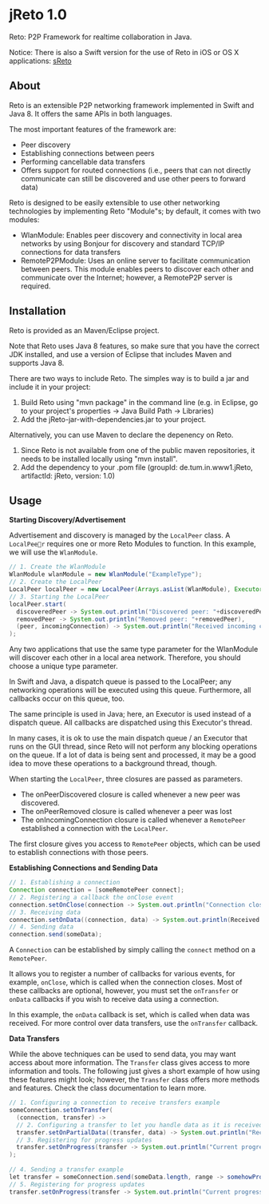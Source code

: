 jReto 1.0
========
Reto: P2P Framework for realtime collaboration in Java.

Notice: There is also a Swift version for the use of Reto in iOS or OS X applications: [sReto](https://github.com/ls1intum/sReto)

About
-----

Reto is an extensible P2P networking framework implemented in Swift and Java 8. It offers the same APIs in both languages.

The most important features of the framework are:

  - Peer discovery
  - Establishing connections between peers
  - Performing cancellable data transfers
  - Offers support for routed connections (i.e., peers that can not directly communicate can still be discovered and use other peers to forward data)

Reto is designed to be easily extensible to use other networking technologies by implementing Reto "Module"s; by default, it comes with two modules:

  - WlanModule: Enables peer discovery and connectivity in local area networks by using Bonjour for discovery and standard TCP/IP connections for data transfers
  - RemoteP2PModule: Uses an online server to facilitate communication between peers. This module enables peers to discover each other and communicate over the Internet; however, a RemoteP2P server is required. 



Installation
------------
Reto is provided as an Maven/Eclipse project.

Note that Reto uses Java 8 features, so make sure that you have the correct JDK installed, and use a version of Eclipse that includes Maven and supports Java 8.

There are two ways to include Reto. The simples way is to build a jar and include it in your project:

 1. Build Reto using "mvn package" in the command line (e.g. in Eclipse, go to your project's properties -> Java Build Path -> Libraries)
 2. Add the jReto-jar-with-dependencies.jar to your project.
 
 Alternatively, you can use Maven to declare the depenency on Reto.
 
  1. Since Reto is not available from one of the public maven repositories, it needs to be installed locally using "mvn install".
  2. Add the dependency to your .pom file (groupId: de.tum.in.www1.jReto, artifactId: jReto, version: 1.0)
 
Usage
-----

**Starting Discovery/Advertisement**

Advertisement and discovery is managed by the `LocalPeer` class. A `LocalPeer` requires one or more Reto Modules to function. In this example, we will use the `WlanModule`.

```java
// 1. Create the WlanModule
WlanModule wlanModule = new WlanModule("ExampleType");
// 2. Create the LocalPeer
LocalPeer localPeer = new LocalPeer(Arrays.asList(WlanModule), Executors.newSingleThreadExecutor());
// 3. Starting the LocalPeer
localPeer.start(
  discoveredPeer -> System.out.println("Discovered peer: "+discoveredPeer), 
  removedPeer -> System.out.println("Removed peer: "+removedPeer),
  (peer, incomingConnection) -> System.out.println("Received incoming connection: "+incomingConnection+" from peer: "+peer)
);
```

Any two applications that use the same type parameter for the WlanModule will discover each other in a local area network. Therefore, you should choose a unique type parameter.

In Swift and Java, a dispatch queue is passed to the LocalPeer; any networking operations will be executed using this queue. Furthermore, all callbacks occur on this queue, too.

The same principle is used in Java; here, an Executor is used instead of a dispatch queue. All callbacks are dispatched using this Executor's thread.

In many cases, it is ok to use the main dispatch queue / an Executor that runs on the GUI thread, since Reto will not perform any blocking operations on the queue. If a lot of data is being sent and processed, it may be a good idea to move these operations to a background thread, though.

When starting the `LocalPeer`, three closures are passed as parameters.

  - The onPeerDiscovered closure is called whenever a new peer was discovered.
  - The onPeerRemoved closure is called whenever a peer was lost
  - The onIncomingConnection closure is called whenever a `RemotePeer` established a connection with the `LocalPeer`.

The first closure gives you access to `RemotePeer` objects, which can be used to establish connections with those peers.

**Establishing Connections and Sending Data**

```java
// 1. Establishing a connection
Connection connection = [someRemotePeer connect];
// 2. Registering a callback the onClose event
connection.setOnClose(connection -> System.out.println("Connection closed."));
// 3. Receiving data
connection.setOnData((connection, data) -> System.out.println(Received data!"));
// 4. Sending data
connection.send(someData);
```
A `Connection` can be established by simply calling the `connect` method on a `RemotePeer`. 

It allows you to register a number of callbacks for various events, for example, `onClose`, which is called when the connection closes. Most of these callbacks are optional, however, you must set the `onTransfer` or `onData` callbacks if you wish to receive data using a connection.

In this example, the `onData` callback is set, which is called when data was received. For more control over data transfers, use the `onTransfer` callback.


**Data Transfers** 

While the above techniques can be used to send data, you may want access about more information. The `Transfer` class gives access to more information and tools. The following just gives a short example of how using these features might look; however, the `Transfer` class offers more methods and features. Check the class documentation to learn more.

```java
// 1. Configuring a connection to receive transfers example
someConnection.setOnTransfer(
  (connection, transfer) -> 
  // 2. Configuring a transfer to let you handle data as it is received, instead of letting the transfer buffer all data
  transfer.setOnPartialData((transfer, data) -> System.out.println("Received a chunk of data!"));
  // 3. Registering for progress updates
  transfer.setOnProgress(transfer -> System.out.println("Current progress: "+transfer.progress+" of "+transfer.length));
);
 
// 4. Sending a transfer example
let transfer = someConnection.send(someData.length, range -> somehowProvideDataForRange(range));
// 5. Registering for progress updates
transfer.setOnProgress(transfer -> System.out.println("Current progress: "+transfer.progress+" of "+transfer.length));
```
